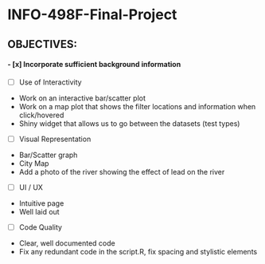 # INFO-498F-Final-Project


## OBJECTIVES:

#### - [x] Incorporate sufficient background information

- [ ] Use of Interactivity
* Work on an interactive bar/scatter plot
* Work on a map plot that shows the filter locations and information when click/hovered
* Shiny widget that allows us to go between the datasets (test types)


- [ ] Visual Representation
* Bar/Scatter graph
* City Map 
* Add a photo of the river showing the effect of lead on the river


- [ ] UI / UX
* Intuitive page 
* Well laid out


- [ ] Code Quality
* Clear, well documented code
* Fix any redundant code in the script.R, fix spacing and stylistic elements	
